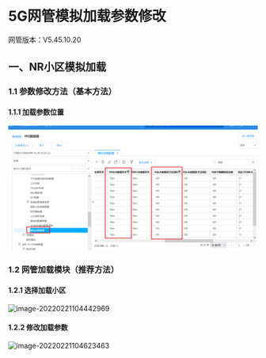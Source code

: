 # 								5G网管模拟加载参数修改

网管版本：V5.45.10.20

## 一、NR小区模拟加载

### 1.1 参数修改方法（基本方法）

#### 1.1.1 加载参数位置

![image-20220221104231141](imge\5G网管模拟加载参数修改.assets\image-20220221104231141.png)

### 1.2 网管加载模块（推荐方法）

#### 1.2.1 选择加载小区

![image-20220221104442969](D:\用户\文档\GitHub\file\网优\中兴网管操作\imge\5G网管模拟加载参数修改.assets\image-20220221104442969.png)

#### 1.2.2 修改加载参数

![image-20220221104623463](D:\用户\文档\GitHub\file\网优\中兴网管操作\imge\5G网管模拟加载参数修改.assets\image-20220221104623463.png)